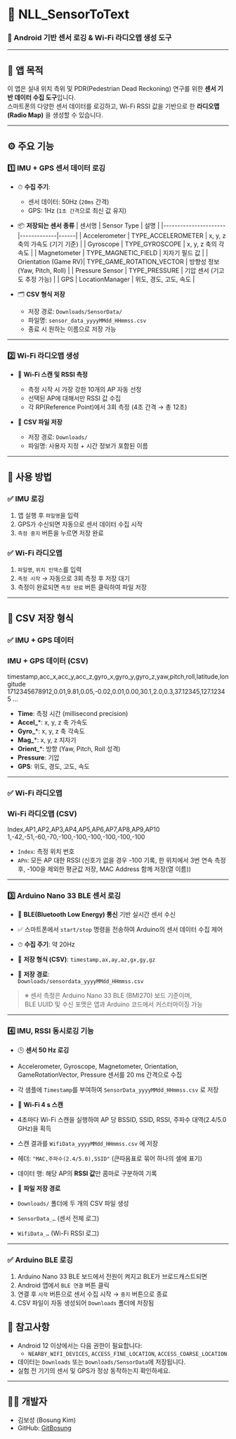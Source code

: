 # 📡 NLL_SensorToText

### 📱 Android 기반 센서 로깅 & Wi-Fi 라디오맵 생성 도구

---

## 🧭 앱 목적

이 앱은 실내 위치 측위 및 PDR(Pedestrian Dead Reckoning) 연구를 위한 **센서 기반 데이터 수집 도구**입니다.  
스마트폰의 다양한 센서 데이터를 로깅하고, Wi-Fi RSSI 값을 기반으로 한 **라디오맵(Radio Map)** 을 생성할 수 있습니다.

---

## ⚙️ 주요 기능

### 1️⃣ IMU + GPS 센서 데이터 로깅

- ⏱ **수집 주기**:  
  - 센서 데이터: 50Hz (`20ms` 간격)  
  - GPS: 1Hz (`1초 간격`으로 최신 값 유지)

- 📦 **저장되는 센서 종류**
  | 센서명                | Sensor Type | 설명 |
  |----------------------|-------------|------|
  | Accelerometer        | TYPE_ACCELEROMETER | x, y, z 축의 가속도 (기기 기준) |
  | Gyroscope            | TYPE_GYROSCOPE | x, y, z 축의 각속도 |
  | Magnetometer         | TYPE_MAGNETIC_FIELD | 지자기 필드 값 |
  | Orientation (Game RV)| TYPE_GAME_ROTATION_VECTOR | 방향성 정보 (Yaw, Pitch, Roll) |
  | Pressure Sensor      | TYPE_PRESSURE | 기압 센서 (기고도 추정 가능) |
  | GPS                  | LocationManager | 위도, 경도, 고도, 속도 |

- 🗂 **CSV 형식 저장**
  - 저장 경로: `Downloads/SensorData/`
  - 파일명: `sensor_data_yyyyMMdd_HHmmss.csv`
  - 종료 시 원하는 이름으로 저장 가능

---

### 2️⃣ Wi-Fi 라디오맵 생성

- 📶 **Wi-Fi 스캔 및 RSSI 측정**
  - 측정 시작 시 가장 강한 10개의 AP 자동 선정
  - 선택된 AP에 대해서만 RSSI 값 수집
  - 각 RP(Reference Point)에서 3회 측정 (4초 간격 → 총 12초)

- 📂 **CSV 파일 저장**
  - 저장 경로: `Downloads/`
  - 파일명: 사용자 지정 + 시간 정보가 포함된 이름

---

## 📝 사용 방법

### ✅ IMU 로깅

1. 앱 실행 후 `파일명`을 입력
2. GPS가 수신되면 자동으로 센서 데이터 수집 시작
3. `측정 중지` 버튼을 누르면 저장 완료

### ✅ Wi-Fi 라디오맵

1. `파일명`, `위치 인덱스`를 입력
2. `측정 시작` → 자동으로 3회 측정 후 저장 대기
3. 측정이 완료되면 `측정 완료` 버튼 클릭하여 파일 저장

---

## 📄 CSV 저장 형식

### ✅ IMU + GPS 데이터

### IMU + GPS 데이터 (CSV)
timestamp,acc_x,acc_y,acc_z,gyro_x,gyro_y,gyro_z,yaw,pitch,roll,latitude,longitude 
1712345678912,0.01,9.81,0.05,-0.02,0.01,0.00,30.1,2.0,0.3,37.12345,127.12345 ...

- **Time**: 측정 시간 (millisecond precision)
- **Accel_***: x, y, z 축 가속도
- **Gyro_***: x, y, z 축 각속도
- **Mag_***: x, y, z 지자기
- **Orient_***: 방향 (Yaw, Pitch, Roll 성격)
- **Pressure**: 기압
- **GPS**: 위도, 경도, 고도, 속도

---

### ✅ Wi-Fi 라디오맵

### Wi-Fi 라디오맵 (CSV)
Index,AP1,AP2,AP3,AP4,AP5,AP6,AP7,AP8,AP9,AP10 
1,-42,-51,-60,-70,-100,-100,-100,-100,-100,-100 

- `Index`: 측정 위치 번호
- `APn`: 모든 AP 대한 RSSI (신호가 없을 경우 -100 기록, 한 위치에서 3번 연속 측정 후, -100을 제외한 평균값 저장, MAC Address 함께 저장(열 이름))

---

### 3️⃣ Arduino Nano 33 BLE 센서 로깅

- 🔗 **BLE(Bluetooth Low Energy) 통신** 기반 실시간 센서 수신
- ✅ 스마트폰에서 `start/stop` 명령을 전송하여 Arduino의 센서 데이터 수집 제어
- ⏱ **수집 주기**: 약 20Hz
- 📄 **저장 형식 (CSV)**: `timestamp,ax,ay,az,gx,gy,gz`

- 📂 **저장 경로**:  
  `Downloads/sensordata_yyyyMMdd_HHmmss.csv`

> ※ 센서 측정은 Arduino Nano 33 BLE (BMI270) 보드 기준이며,  
> BLE UUID 및 수신 포맷은 앱과 Arduino 코드에서 커스터마이징 가능

---


### 4️⃣ IMU, RSSI 동시로깅 기능
- 🕒 **센서 50 Hz 로깅**  
- Accelerometer, Gyroscope, Magnetometer, Orientation, GameRotationVector, Pressure 센서를 20 ms 간격으로 수집  
- 각 샘플에 `Timestamp`를 부여하여 `SensorData_yyyyMMdd_HHmmss.csv` 로 저장  

- 📶 **Wi-Fi 4 s 스캔**  
- 4초마다 Wi-Fi 스캔을 실행하여 AP 당 BSSID, SSID, RSSI, 주파수 대역(2.4/5.0 GHz)을 획득  
- 스캔 결과를 `WifiData_yyyyMMdd_HHmmss.csv` 에 저장  
- 헤더: `"MAC,주파수(2.4/5.0),SSID"` (큰따옴표로 묶어 하나의 셀에 표기)  
- 데이터 행: 해당 AP의 **RSSI 값**만 콤마로 구분하여 기록  

- 📂 **파일 저장 경로**  
- `Downloads/` 폴더에 두 개의 CSV 파일 생성  
- `SensorData_…` (센서 전체 로그)  
- `WifiData_…`   (Wi-Fi RSSI 로그)

---


### ✅ Arduino BLE 로깅

1. Arduino Nano 33 BLE 보드에서 전원이 켜지고 BLE가 브로드캐스트되면
2. Android 앱에서 `BLE 연결` 버튼 클릭
3. 연결 후 `시작` 버튼으로 센서 수집 시작 → `중지` 버튼으로 종료
4. CSV 파일이 자동 생성되어 `Downloads` 폴더에 저장됨

## 📌 참고사항

- Android 12 이상에서는 다음 권한이 필요합니다:
  - `NEARBY_WIFI_DEVICES`, `ACCESS_FINE_LOCATION`, `ACCESS_COARSE_LOCATION`
- 데이터는 `Downloads` 또는 `Downloads/SensorData`에 저장됩니다.
- 실험 전 기기의 센서 및 GPS가 정상 동작하는지 확인하세요.

---

## 👨‍💻 개발자

- 김보성 (Bosung Kim)  
- GitHub: [GitBosung](https://github.com/GitBosung)

